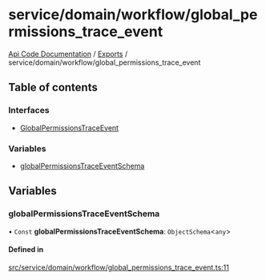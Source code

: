 # service/domain/workflow/global\_permissions\_trace\_event
 
[Api Code Documentation](../README.md) / [Exports](../modules.md) / service/domain/workflow/global\_permissions\_trace\_event

## Table of contents

### Interfaces

- [GlobalPermissionsTraceEvent](../interfaces/service_domain_workflow_global_permissions_trace_event.GlobalPermissionsTraceEvent.md)

### Variables

- [globalPermissionsTraceEventSchema](service_domain_workflow_global_permissions_trace_event.md#globalpermissionstraceeventschema)

## Variables

### globalPermissionsTraceEventSchema

• `Const` **globalPermissionsTraceEventSchema**: `ObjectSchema`<`any`\>

#### Defined in

[src/service/domain/workflow/global_permissions_trace_event.ts:11](https://github.com/openkfw/TruBudget/blob/95e6f8a/api/src/service/domain/workflow/global_permissions_trace_event.ts#L11)
